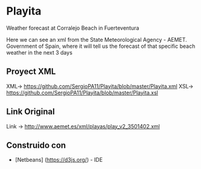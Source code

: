 # Playita
Weather forecast at Corralejo Beach in Fuerteventura

Here we can see an xml from the State Meteorological Agency - AEMET. Government of Spain, where it will tell us the forecast of that specific beach weather in the next 3 days

## Proyect XML
XML-> https://github.com/SergioPA11/Playita/blob/master/Playita.xml
XSL-> https://github.com/SergioPA11/Playita/blob/master/Playita.xsl

## Link Original
Link -> http://www.aemet.es/xml/playas/play_v2_3501402.xml

## Construido con

* [Netbeans] (https://d3js.org/) - IDE
